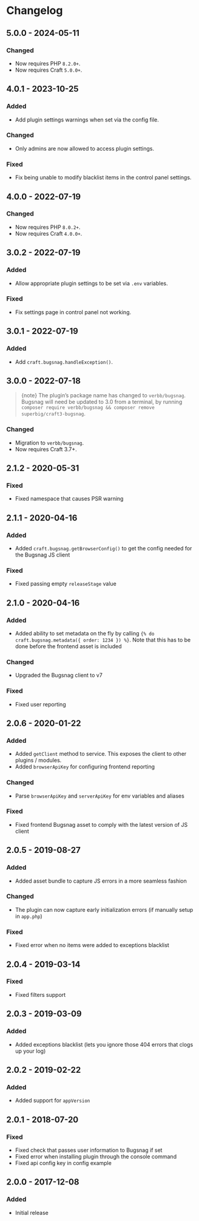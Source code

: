 # Changelog

## 5.0.0 - 2024-05-11

### Changed
- Now requires PHP `8.2.0+`.
- Now requires Craft `5.0.0+`.

## 4.0.1 - 2023-10-25

### Added
- Add plugin settings warnings when set via the config file.

### Changed
- Only admins are now allowed to access plugin settings.

### Fixed
- Fix being unable to modify blacklist items in the control panel settings.

## 4.0.0 - 2022-07-19

### Changed
- Now requires PHP `8.0.2+`.
- Now requires Craft `4.0.0+`.

## 3.0.2 - 2022-07-19

### Added
- Allow appropriate plugin settings to be set via `.env` variables.

### Fixed
- Fix settings page in control panel not working.

## 3.0.1 - 2022-07-19

### Added
- Add `craft.bugsnag.handleException()`.

## 3.0.0 - 2022-07-18

> {note} The plugin’s package name has changed to `verbb/bugsnag`. Bugsnag will need be updated to 3.0 from a terminal, by running `composer require verbb/bugsnag && composer remove superbig/craft3-bugsnag`.

### Changed
- Migration to `verbb/bugsnag`.
- Now requires Craft 3.7+.

## 2.1.2 - 2020-05-31

### Fixed
- Fixed namespace that causes PSR warning

## 2.1.1 - 2020-04-16

### Added
- Added `craft.bugsnag.getBrowserConfig()` to get the config needed for the Bugsnag JS client

### Fixed
- Fixed passing empty `releaseStage` value

## 2.1.0 - 2020-04-16

### Added
- Added ability to set metadata on the fly by calling `{% do craft.bugsnag.metadata({ order: 1234 }) %}`. Note that this has to be done before the frontend asset is included

### Changed
- Upgraded the Bugsnag client to v7

### Fixed
- Fixed user reporting

## 2.0.6 - 2020-01-22

### Added
- Added `getClient` method to service. This exposes the client to other plugins / modules.
- Added `browserApiKey` for configuring frontend reporting

### Changed
- Parse `browserApiKey` and `serverApiKey` for env variables and aliases

### Fixed
- Fixed frontend Bugsnag asset to comply with the latest version of JS client

## 2.0.5 - 2019-08-27

### Added
- Added asset bundle to capture JS errors in a more seamless fashion

### Changed
- The plugin can now capture early initialization errors (if manually setup in `app.php`)

### Fixed
- Fixed error when no items were added to exceptions blacklist

## 2.0.4 - 2019-03-14

### Fixed
- Fixed filters support

## 2.0.3 - 2019-03-09

### Added
- Added exceptions blacklist (lets you ignore those 404 errors that clogs up your log)

## 2.0.2 - 2019-02-22

### Added
- Added support for `appVersion`

## 2.0.1 - 2018-07-20

### Fixed
- Fixed check that passes user information to Bugsnag if set
- Fixed error when installing plugin through the console command
- Fixed api config key in config example

## 2.0.0 - 2017-12-08

### Added
- Initial release

